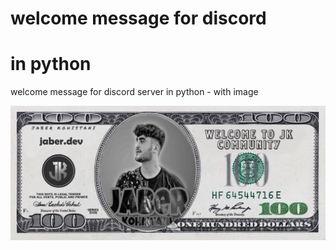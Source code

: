 # welcome message for discord
# in python
welcome message for discord server in python - with image 

![](jaber.dev.png)
